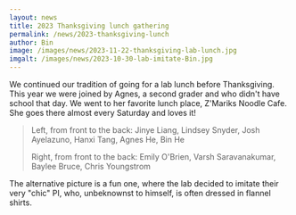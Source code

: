 ```yaml
---
layout: news
title: 2023 Thanksgiving lunch gathering
permalink: /news/2023-thanksgiving-lunch
author: Bin
image: /images/news/2023-11-22-thanksgiving-lab-lunch.jpg
imgalt: /images/news/2023-10-30-lab-imitate-Bin.jpg
---
```


We continued our tradition of going for a lab lunch before Thanksgiving. This year we were joined by Agnes, a second grader and who didn't have school that day. We went to her favorite lunch place, Z'Mariks Noodle Cafe. She goes there almost every Saturday and loves it!

> Left, from front to the back: Jinye Liang, Lindsey Snyder, Josh Ayelazuno, Hanxi Tang, Agnes He, Bin He
>
> Right, from front to the back: Emily O'Brien, Varsh Saravanakumar, Baylee Bruce, Chris Youngstrom

The alternative picture is a fun one, where the lab decided to imitate their very "chic" PI, who, unbeknownst to himself, is often dressed in flannel shirts.
